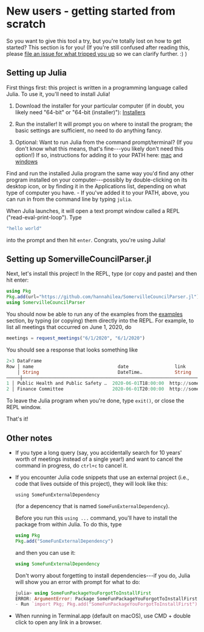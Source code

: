 # New users - getting started from scratch
So you want to give this tool a try, but you're totally lost on how to get started? This section is for you! (If you're still confused after reading this, please [file an issue for what tripped you up](https://github.com/hannahilea/SomervilleCouncilParser.jl/issues/new/choose) so we can clarify further. :) )

## Setting up Julia
First things first: this project is written in a programming language called Julia. To use it, you'll need to install Julia!

1. Download the installer for your particular computer (if in doubt, you likely need "64-bit" or "64-bit (installer)"): [Installers](https://julialang.org/downloads/#current_stable_release)

2. Run the installer! It will prompt you on where to install the program; the basic settings are sufficient, no need to do anything fancy.

3. Optional: Want to run Julia from the command prompt/terminal? (If you don't know what this means, that's fine---you likely don't need this option!) If so, instructions for adding it to your PATH here: [mac](https://julialang.org/downloads/platform/#optional_add_julia_to_path) and [windows](https://julialang.org/downloads/platform/#adding_julia_to_path_on_windows_10)

Find and run the installed Julia program the same way you'd find any other program installed on your computer---possibly by double-clicking on its desktop icon, or by finding it in the Applications list, depending on what type of computer you have. 
    - If you've added it to your PATH, above, you can run in from the command line by typing `julia`.

When Julia launches, it will open a text prompt window called a REPL ("read-eval-print-loop"). Type
```julia
"hello world"
```
into the prompt and then hit `enter`. Congrats, you're using Julia!

## Setting up SomervilleCouncilParser.jl
Next, let's install this project! In the REPL, type (or copy and paste) and then hit enter:
```julia
using Pkg
Pkg.add(url="https://github.com/hannahilea/SomervilleCouncilParser.jl")
using SomervilleCouncilParser
```

You should now be able to run any of the examples from the [examples](../examples.md) section, by typing (or copying) them directly into the REPL. For example, to list all meetings that occurred on June 1, 2020, do
```julia
meetings = request_meetings("6/1/2020", "6/1/2020")
```
You should see a response that looks something like
```julia
2×3 DataFrame
Row │ name                               date                 link                              
    │ String                             DateTime…            String                            
─────┼───────────────────────────────────────────────────────────────────────────────────────────
1 │ Public Health and Public Safety …  2020-06-01T18:00:00  http://somervillecityma.iqm2.com…
2 │ Finance Committee                  2020-06-01T20:00:00  http://somervillecityma.iqm2.com…
```

To leave the Julia program when you're done, type `exit()`, or close the REPL window.

That's it!

## Other notes
- If you type a long query (say, you accidentally search for 10 years' worth of meetings instead of a single year!) and want to cancel the command in progress, do `ctrl+c` to cancel it.

- If you encounter Julia code snippets that use an external project (i.e., code that lives outside of this project), they will look like this:
    ```
    using SomeFunExternalDependency
    ```
    (for a depencency that is named `SomeFunExternalDependency`). 
    
    Before you run this `using ...` command, you'll have to install the package from within Julia. To do this, type
    ```julia
    using Pkg
    Pkg.add("SomeFunExternalDependency")
    ```
    and then you can use it:

    ```julia
    using SomeFunExternalDependency
    ```

    Don't worry about forgetting to install dependencies---if you do, Julia will show you an error with prompt for what to do:
    ```julia
    julia> using SomeFunPackageYouForgotToInstallFirst
    ERROR: ArgumentError: Package SomeFunPackageYouForgotToInstallFirst not found in current path:
    - Run `import Pkg; Pkg.add("SomeFunPackageYouForgotToInstallFirst")` to install the SomeFunPackageYouForgotToInstallFirst package.
    ```
- When running in Terminal.app (default on macOS), use CMD + double click to open any link in a browser.
